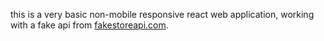 
this is a very basic non-mobile responsive react web application, working with a fake api from [fakestoreapi.com](https://fakestoreapi.com).
